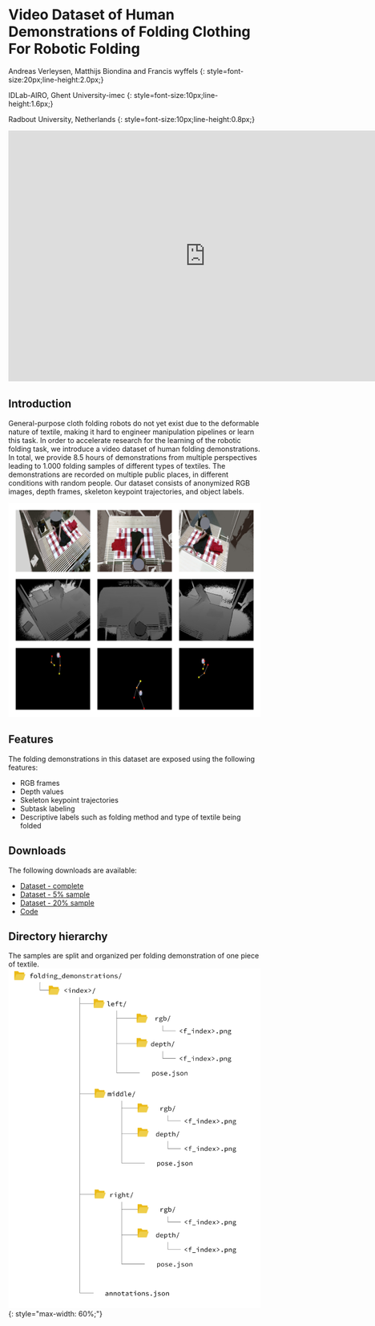 # Video Dataset of Human Demonstrations of Folding Clothing For Robotic Folding
Andreas Verleysen, Matthijs Biondina and Francis wyffels
{: style=font-size:20px;line-height:2.0px;}

IDLab-AIRO, Ghent University-imec 
{: style=font-size:10px;line-height:1.6px;}

Radbout University, Netherlands
{: style=font-size:10px;line-height:0.8px;}


<iframe width="785" height="500" src="https://www.youtube.com/embed/RGi5uFlUX-U" frameborder="0" allow="accelerometer; autoplay; encrypted-media; gyroscope; picture-in-picture" allowfullscreen></iframe>

## Introduction
General-purpose cloth folding robots do not yet exist due to the deformable nature of textile,
making it hard to engineer manipulation pipelines or learn this task.
In order to accelerate research for the learning of the robotic folding task, 
we introduce a video dataset of human folding demonstrations.
In total, we provide 8.5 hours of demonstrations from multiple perspectives leading to 1.000 folding samples 
of different types of textiles. The demonstrations are recorded on multiple public places, 
in different conditions with random people. Our dataset consists of anonymized RGB images, 
depth frames, skeleton keypoint trajectories, and object labels.

![alt text](res/3x3-sample.png "Example output of the dataset")

## Features 
The folding demonstrations in this dataset are exposed using the following features:
 
* RGB frames 
* Depth values
* Skeleton keypoint trajectories
* Subtask labeling
* Descriptive labels such as folding method and type of textile being folded  

## Downloads
The following downloads are available:

 * [Dataset - complete](https://cloud.ilabt.imec.be/index.php/s/ZQbrpiHcRmosaHe)
 * [Dataset - 5% sample](https://cloud.ilabt.imec.be/index.php/s/JLFNpSZ2YeRE7rE)
 * [Dataset - 20% sample](https://cloud.ilabt.imec.be/index.php/s/5T8BAr6TcJK64Yj)
 * [Code](https://github.com/adverley/folding-demonstrations)
 
## Directory hierarchy
 The samples are split and organized per folding demonstration of one piece of textile. 
 ![alt text](res/folder_structure_with_icons.png "Folding hierarchy organization"){:  style="max-width: 60%;"}


 





